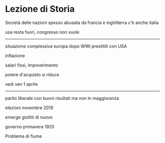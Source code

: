 # Lezione di Storia

Società
 delle nazioni spesso abusata da francia e inghilterra 
c'è anche italia

usa resta fuori, congresso non vuole

----


situazione complessiva europa dopo WWI
prestititi con USA

inflazione

salari fissi, impoverimento

potere d'acquisto si riduce

vedi ven 1 aprile

---

parito liberale con buoni risultati ma non in maggioranza

elezioni novembre 2019

emerge giolitti di nuovo

governo primavera 1920

Problema di fiume
<!--stackedit_data:
eyJoaXN0b3J5IjpbLTIwMDU2NTI3NzddfQ==
-->